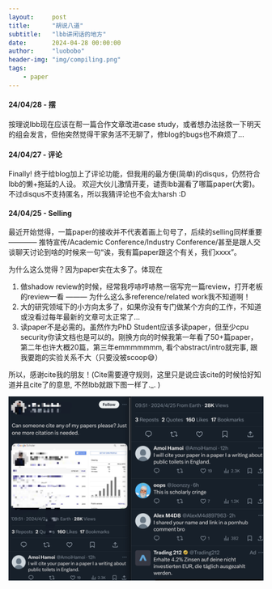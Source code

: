 ```yaml
---
layout:     post
title:      "胡说八道"
subtitle:   "lbb讲闲话的地方"
date:       2024-04-28 00:00:00
author:     "luobobo"
header-img: "img/compiling.png"
tags:
    - paper
---
```


#### 24/04/28 - 摆
按理说lbb现在应该在帮一篇合作文章改进case study，或者想办法拯救一下明天的组会发言，但他突然觉得干家务活不无聊了，修blog的bugs也不麻烦了...


#### 24/04/27 - 评论
Finally! 终于给blog加上了评论功能，但我用的最方便(简单)的disqus，仍然符合lbb的懒+拖延的人设。
欢迎大伙儿激情开麦，谴责lbb漏看了哪篇paper(大雾)。不过disqus不支持匿名，所以我猜评论也不会太harsh :D


#### 24/04/25 - Selling 
最近开始觉得，一篇paper的接收并不代表着画上句号了，后续的selling同样重要 ———— 推特宣传/Academic Conference/Industry Conference/甚至是跟人交谈聊天讨论到啥的时候来一句“诶，我有篇paper跟这个有关，我们xxxx”。

为什么这么觉得？因为paper实在太多了。体现在
1. 做shadow review的时候，经常我哼哧哼哧熬一宿写完一篇review，打开老板的review一看 ——— 为什么这么多reference/related work我不知道啊！
2. 大的研究领域下的小方向太多了，如果你没有专门做某个方向的工作，不知道或没看过每年最新的文章可太正常了...
3. 读paper不是必需的。虽然作为PhD Student应该多读paper，但至少cpu security你读文档也是可以的。刚换方向的时候我第一年看了50+篇paper，第二年也许大概20篇，第三年emmmmmmm, 看个abstract/intro就完事, 跟我要跑的实验关系不大（只要没被scoop😅）

所以，感谢cite我的朋友！(Cite需要遵守规则，这里只是说应该cite的时候恰好知道并且cite了的意思, 不然lbb就跟下图一样了._. )

![cite](/img/cite.png)
